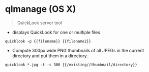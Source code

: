 # qlmanage (OS X)

> QuickLook server tool

- displays QuickLook for one or multiple files

`quicklook -p {{filename}} {{filename2}}`

- Compute 300px wide PNG thumbnails of all JPEGs in the current directory and put them in a directory.

`quicklook *.jpg -t -s 300 {{/existing//thumbnail/directory}}`
